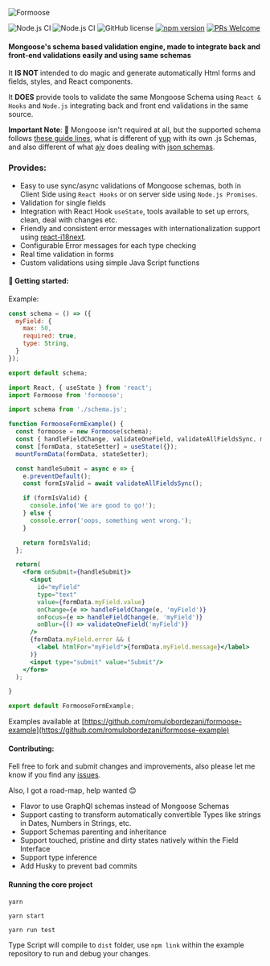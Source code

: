 ![Formoose](src/assets/Formoose-logo.png?raw=true)

![Node.js CI](https://github.com/romulobordezani/formoose/workflows/Node.js%20CI/badge.svg)
![Node.js CI](https://github.com/romulobordezani/formoose/workflows/Node.js%20CI/badge.svg?event=issues)
![GitHub license](https://img.shields.io/badge/license-MIT-blue.svg)
[![npm version](https://img.shields.io/npm/v/formoose.svg?style=flat)](https://www.npmjs.com/package/formoose)
[![PRs Welcome](https://img.shields.io/badge/PRs-welcome-brightgreen.svg)](https://reactjs.org/docs/how-to-contribute.html#your-first-pull-request)

#### Mongoose's schema based validation engine, made to integrate back and front-end validations easily and using same schemas

It **IS NOT** intended to do magic and generate automatically Html forms and fields, styles, and React components.

It **DOES** provide tools to validate the same Mongoose Schema using `React & Hooks` and `Node.js` integrating back and front end validations in the same source.

**Important Note**: 🐻 Mongoose isn't required at all, but the supported schema follows [these guide lines](https://mongoosejs.com/docs/guide.html),
 what is different of [yup](https://github.com/jquense/yup) with its own .js Schemas, and also different of what [ajv](https://ajv.js.org/) does dealing with [json schemas](http://json-schema.org/).


 ### Provides:
* Easy to use sync/async validations of Mongoose schemas, both in Client Side using `React Hooks` or on server side using `Node.js Promises`.
* Validation for single fields
* Integration with React Hook `useState`, tools available to set up errors, clean, deal with changes etc.
* Friendly and consistent error messages with internationalization support using [react-i18next](https://www.npmjs.com/package/react-i18next). 
* Configurable Error messages for each type checking
* Real time validation in forms 
* Custom validations using simple Java Script functions


#### 🚀 Getting started:

Example:
```js
const schema = () => ({
  myField: {
    max: 50,
    required: true,
    type: String,
  }
});

export default schema;
```

```jsx
import React, { useState } from 'react';
import Formoose from 'formoose';

import schema from './schema.js';

function FormooseFormExample() {
  const formoose = new Formoose(schema);
  const { handleFieldChange, validateOneField, validateAllFieldsSync, mountFormData } = formoose.tools;
  const [formData, stateSetter] = useState({});
  mountFormData(formData, stateSetter);

  const handleSubmit = async e => {
    e.preventDefault();
    const formIsValid = await validateAllFieldsSync();

    if (formIsValid) {
      console.info('We are good to go!');
    } else {
      console.error('oops, something went wrong.');
    }

    return formIsValid;
  };

  return(
    <form onSubmit={handleSubmit}>
      <input
        id="myField"
        type="text"
        value={formData.myField.value}
        onChange={e => handleFieldChange(e, 'myField')}
        onFocus={e => handleFieldChange(e, 'myField')}
        onBlur={() => validateOneField('myField')}
      />
      {formData.myField.error && (
        <label htmlFor="myField">{formData.myField.message}</label>
      )}
      <input type="submit" value="Submit"/>
    </form>
  );

}

export default FormooseFormExample;
```

Examples available at [https://github.com/romulobordezani/formoose-example](https://github.com/romulobordezani/formoose-example)

#### Contributing:
Fell free to fork and submit changes and improvements, also please let me know if you find any [issues](https://github.com/romulobordezani/formoose/issues).

Also, I got a road-map, help wanted 😊

* Flavor to use GraphQl schemas instead of Mongoose Schemas
* Support casting to transform automatically convertible Types like strings in Dates, Numbers in Strings, etc. 
* Support Schemas parenting and inheritance
* Support touched, pristine and dirty states natively within the Field Interface
* Support type inference
* Add Husky to prevent bad commits
 

#### Running the core project
```shell
yarn
```

```shell
yarn start
```

```shell
yarn run test
```

Type Script will compile to `dist` folder, use `npm link` within the example repository to run and debug your changes.
